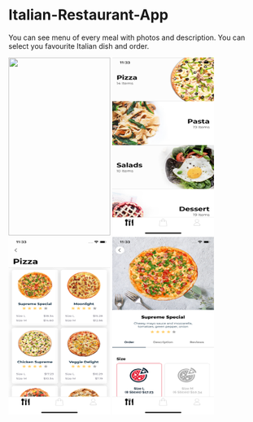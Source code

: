 # Italian-Restaurant-App
You can see menu of every meal with photos and description. You can select you favourite Italian dish and order.

<img src="Italian Restaurant/Images/1.png" width="200" height="350">  <img 
src="Italian Restaurant/Images/2.png" width="200" height="350">  <img 
src="Italian Restaurant/Images/3.png" width="200" height="350">  <img 
src="Italian Restaurant/Images/4.png" width="200" height="350"> 
